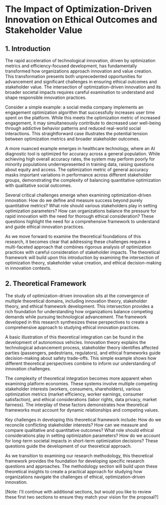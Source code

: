 # The Impact of Optimization-Driven Innovation on Ethical Outcomes and Stakeholder Value

## 1. Introduction

The rapid acceleration of technological innovation, driven by optimization metrics and efficiency-focused development, has fundamentally transformed how organizations approach innovation and value creation. This transformation presents both unprecedented opportunities for advancement and significant challenges in ensuring ethical outcomes and stakeholder value. The intersection of optimization-driven innovation and its broader societal impacts requires careful examination to understand and shape responsible innovation practices.

Consider a simple example: a social media company implements an engagement optimization algorithm that successfully increases user time spent on the platform. While this meets the optimization metric of increased engagement, it may simultaneously contribute to decreased user well-being through addictive behavior patterns and reduced real-world social interactions. This straightforward case illustrates the potential tension between optimization metrics and broader stakeholder outcomes.

A more nuanced example emerges in healthcare technology, where an AI diagnostic tool is optimized for accuracy across a general population. While achieving high overall accuracy rates, the system may perform poorly for minority populations underrepresented in training data, raising questions about equity and access. The optimization metric of general accuracy masks important variations in performance across different stakeholder groups, demonstrating the complexity of balancing quantitative optimization with qualitative social outcomes.

Several critical challenges emerge when examining optimization-driven innovation: How do we define and measure success beyond purely quantitative metrics? What role should various stakeholders play in setting optimization parameters? How can organizations balance the pressure for rapid innovation with the need for thorough ethical consideration? These questions highlight the need for a comprehensive framework to understand and guide ethical innovation practices.

As we move forward to examine the theoretical foundations of this research, it becomes clear that addressing these challenges requires a multi-faceted approach that combines rigorous analysis of optimization practices with careful consideration of stakeholder impacts. The theoretical framework will build upon this introduction by examining the intersection of optimization theory, stakeholder value creation, and ethical decision-making in innovation contexts.

## 2. Theoretical Framework

The study of optimization-driven innovation sits at the convergence of multiple theoretical domains, including innovation theory, stakeholder theory, and ethical framework development. This intersection provides a rich foundation for understanding how organizations balance competing demands while pursuing technological advancement. The framework developed in this research synthesizes these perspectives to create a comprehensive approach to studying ethical innovation practices.

A basic illustration of this theoretical integration can be found in the development of autonomous vehicles. Innovation theory explains the technological advancement process, stakeholder theory identifies affected parties (passengers, pedestrians, regulators), and ethical frameworks guide decision-making about safety trade-offs. This simple example shows how different theoretical perspectives combine to inform our understanding of innovation challenges.

The complexity of theoretical integration becomes more apparent when examining platform economies. These systems involve multiple competing stakeholder interests (workers, consumers, shareholders), various optimization metrics (market efficiency, worker earnings, consumer satisfaction), and ethical considerations (labor rights, data privacy, market fairness). The interplay of these factors demonstrates how theoretical frameworks must account for dynamic relationships and competing values.

Key challenges in developing this theoretical framework include: How do we reconcile conflicting stakeholder interests? How can we measure and compare qualitative and quantitative outcomes? What role should ethical considerations play in setting optimization parameters? How do we account for long-term societal impacts in short-term optimization decisions? These questions guide the development of our theoretical approach.

As we transition to examining our research methodology, this theoretical framework provides the foundation for developing specific research questions and approaches. The methodology section will build upon these theoretical insights to create a practical approach for studying how organizations navigate the challenges of ethical, optimization-driven innovation.

[Note: I'll continue with additional sections, but would you like to review these first two sections to ensure they match your vision for the proposal?] 